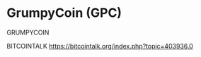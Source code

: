 GrumpyCoin (GPC)
===========

GRUMPYCOIN

BITCOINTALK
https://bitcointalk.org/index.php?topic=403936.0
